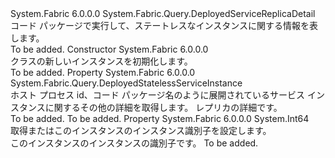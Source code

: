 <Type Name="DeployedStatelessServiceInstanceDetail" FullName="System.Fabric.Query.DeployedStatelessServiceInstanceDetail">
  <TypeSignature Language="C#" Value="public sealed class DeployedStatelessServiceInstanceDetail : System.Fabric.Query.DeployedServiceReplicaDetail" />
  <TypeSignature Language="ILAsm" Value=".class public auto ansi sealed beforefieldinit DeployedStatelessServiceInstanceDetail extends System.Fabric.Query.DeployedServiceReplicaDetail" />
  <TypeSignature Language="DocId" Value="T:System.Fabric.Query.DeployedStatelessServiceInstanceDetail" />
  <TypeSignature Language="VB.NET" Value="Public NotInheritable Class DeployedStatelessServiceInstanceDetail&#xA;Inherits DeployedServiceReplicaDetail" />
  <TypeSignature Language="F#" Value="type DeployedStatelessServiceInstanceDetail = class&#xA;    inherit DeployedServiceReplicaDetail" />
  <AssemblyInfo>
    <AssemblyName>System.Fabric</AssemblyName>
    <AssemblyVersion>6.0.0.0</AssemblyVersion>
  </AssemblyInfo>
  <Base>
    <BaseTypeName>System.Fabric.Query.DeployedServiceReplicaDetail</BaseTypeName>
  </Base>
  <Interfaces />
  <Docs>
    <summary>
      <para>コード パッケージで実行して、ステートレスなインスタンスに関する情報を表します。</para>
    </summary>
    <remarks>To be added.</remarks>
  </Docs>
  <Members>
    <Member MemberName=".ctor">
      <MemberSignature Language="C#" Value="public DeployedStatelessServiceInstanceDetail ();" />
      <MemberSignature Language="ILAsm" Value=".method public hidebysig specialname rtspecialname instance void .ctor() cil managed" />
      <MemberSignature Language="DocId" Value="M:System.Fabric.Query.DeployedStatelessServiceInstanceDetail.#ctor" />
      <MemberSignature Language="VB.NET" Value="Public Sub New ()" />
      <MemberType>Constructor</MemberType>
      <AssemblyInfo>
        <AssemblyName>System.Fabric</AssemblyName>
        <AssemblyVersion>6.0.0.0</AssemblyVersion>
      </AssemblyInfo>
      <Parameters />
      <Docs>
        <summary>
          <para><see cref="T:System.Fabric.Query.DeployedStatelessServiceInstanceDetail" /> クラスの新しいインスタンスを初期化します。</para>
        </summary>
        <remarks>To be added.</remarks>
      </Docs>
    </Member>
    <Member MemberName="DeployedServiceReplicaInstance">
      <MemberSignature Language="C#" Value="public System.Fabric.Query.DeployedStatelessServiceInstance DeployedServiceReplicaInstance { get; }" />
      <MemberSignature Language="ILAsm" Value=".property instance class System.Fabric.Query.DeployedStatelessServiceInstance DeployedServiceReplicaInstance" />
      <MemberSignature Language="DocId" Value="P:System.Fabric.Query.DeployedStatelessServiceInstanceDetail.DeployedServiceReplicaInstance" />
      <MemberSignature Language="VB.NET" Value="Public ReadOnly Property DeployedServiceReplicaInstance As DeployedStatelessServiceInstance" />
      <MemberSignature Language="F#" Value="member this.DeployedServiceReplicaInstance : System.Fabric.Query.DeployedStatelessServiceInstance" Usage="System.Fabric.Query.DeployedStatelessServiceInstanceDetail.DeployedServiceReplicaInstance" />
      <MemberType>Property</MemberType>
      <AssemblyInfo>
        <AssemblyName>System.Fabric</AssemblyName>
        <AssemblyVersion>6.0.0.0</AssemblyVersion>
      </AssemblyInfo>
      <ReturnValue>
        <ReturnType>System.Fabric.Query.DeployedStatelessServiceInstance</ReturnType>
      </ReturnValue>
      <Docs>
        <summary>
          <para>ホスト プロセス id、コード パッケージ名のように展開されているサービス インスタンスに関するその他の詳細を取得します。</para>
          <value>レプリカの詳細です。</value>
        </summary>
        <value>To be added.</value>
        <remarks>To be added.</remarks>
      </Docs>
    </Member>
    <Member MemberName="InstanceId">
      <MemberSignature Language="C#" Value="public long InstanceId { get; }" />
      <MemberSignature Language="ILAsm" Value=".property instance int64 InstanceId" />
      <MemberSignature Language="DocId" Value="P:System.Fabric.Query.DeployedStatelessServiceInstanceDetail.InstanceId" />
      <MemberSignature Language="VB.NET" Value="Public ReadOnly Property InstanceId As Long" />
      <MemberSignature Language="F#" Value="member this.InstanceId : int64" Usage="System.Fabric.Query.DeployedStatelessServiceInstanceDetail.InstanceId" />
      <MemberType>Property</MemberType>
      <AssemblyInfo>
        <AssemblyName>System.Fabric</AssemblyName>
        <AssemblyVersion>6.0.0.0</AssemblyVersion>
      </AssemblyInfo>
      <ReturnValue>
        <ReturnType>System.Int64</ReturnType>
      </ReturnValue>
      <Docs>
        <summary>
          <para>取得またはこのインスタンスのインスタンス識別子を設定します。</para>
        </summary>
        <value>
          <para>このインスタンスのインスタンスの識別子です。</para>
        </value>
        <remarks>To be added.</remarks>
      </Docs>
    </Member>
  </Members>
</Type>